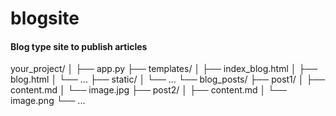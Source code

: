 # blogsite

#### Blog type site to publish articles


your_project/
│
├── app.py
├── templates/
│   ├── index_blog.html
│   ├── blog.html
│   └── ...
├── static/
│   └── ...
└── blog_posts/
    ├── post1/
    │   ├── content.md
    │   └── image.jpg
    ├── post2/
    │   ├── content.md
    │   └── image.png
    └── ...